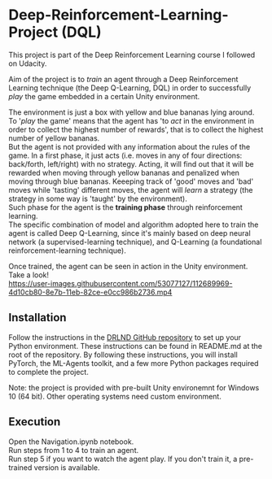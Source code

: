 # Deep-Reinforcement-Learning-Project (DQL)

This project is part of the Deep Reinforcement Learning course I followed on Udacity.  

Aim of the project is to *train* an agent through a Deep Reinforcement Learning technique (the Deep Q-Learning, DQL) in order to successfully *play* the game embedded in a certain Unity environment.

The environment is just a box with yellow and blue bananas lying around.  
To '*play* the game' means that the agent has 'to *act* in the environment in order to collect the highest number of rewards', that is to collect the highest number of yellow bananas.  
But the agent is not provided with any information about the rules of the game. In a first phase, it just acts (i.e. moves in any of four directions: back/forth, left/right) with no strategy. Acting, it will find out that it will be rewarded when moving through yellow bananas and penalized when moving through blue bananas. Keeeping track of 'good' moves and 'bad' moves while 'tasting' different moves, the agent will *learn* a strategy (the strategy in some way is 'taught' by the environment).  
Such phase for the agent is the **training phase** through reinforcement learning.  
The specific combination of model and algorithm adopted here to train the agent is called Deep Q-Learning, since it's mainly based on deep neural network (a supervised-learning technique), and Q-Learning (a foundational reinforcement-learning technique).

Once trained, the agent can be seen in action in the Unity environment.  
Take a look!  
https://user-images.githubusercontent.com/53077127/112689969-4d10cb80-8e7b-11eb-82ce-e0cc986b2736.mp4

## Installation
Follow the instructions in the [DRLND GitHub repository](https://github.com/udacity/deep-reinforcement-learning#dependencies) to set up your Python environment. These instructions can be found in README.md at the root of the repository. By following these instructions, you will install PyTorch, the ML-Agents toolkit, and a few more Python packages required to complete the project.

Note: the project is provided with pre-built Unity environemnt for Windows 10 (64 bit). Other operating systems need custom environment.

## Execution
Open the Navigation.ipynb notebook.  
Run steps from 1 to 4 to train an agent.  
Run step 5 if you want to watch the agent play. If you don't train it, a pre-trained version is available.    
